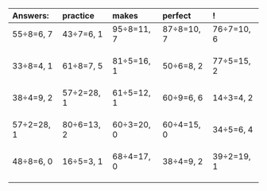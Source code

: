 | Answers: | practice | makes | perfect | ! |
| :--- | :--- | :--- | :--- | :--- |
| 55÷8=6, 7 | 43÷7=6, 1 | 95÷8=11, 7 | 87÷8=10, 7 | 76÷7=10, 6 | 
|   |   |   |   |   | 
|   |   |   |   |   | 
|   |   |   |   |   | 
| 33÷8=4, 1 | 61÷8=7, 5 | 81÷5=16, 1 | 50÷6=8, 2 | 77÷5=15, 2 | 
|   |   |   |   |   | 
|   |   |   |   |   | 
|   |   |   |   |   | 
| 38÷4=9, 2 | 57÷2=28, 1 | 61÷5=12, 1 | 60÷9=6, 6 | 14÷3=4, 2 | 
|   |   |   |   |   | 
|   |   |   |   |   | 
|   |   |   |   |   | 
| 57÷2=28, 1 | 80÷6=13, 2 | 60÷3=20, 0 | 60÷4=15, 0 | 34÷5=6, 4 | 
|   |   |   |   |   | 
|   |   |   |   |   | 
|   |   |   |   |   | 
| 48÷8=6, 0 | 16÷5=3, 1 | 68÷4=17, 0 | 38÷4=9, 2 | 39÷2=19, 1 | 
|   |   |   |   |   | 
|   |   |   |   |   | 
|   |   |   |   |   | 
